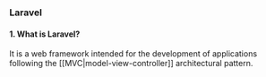 ### Laravel
#### 1. What is Laravel?
It is a web framework intended for the development of applications following the [[MVC|model-view-controller]] architectural pattern. 